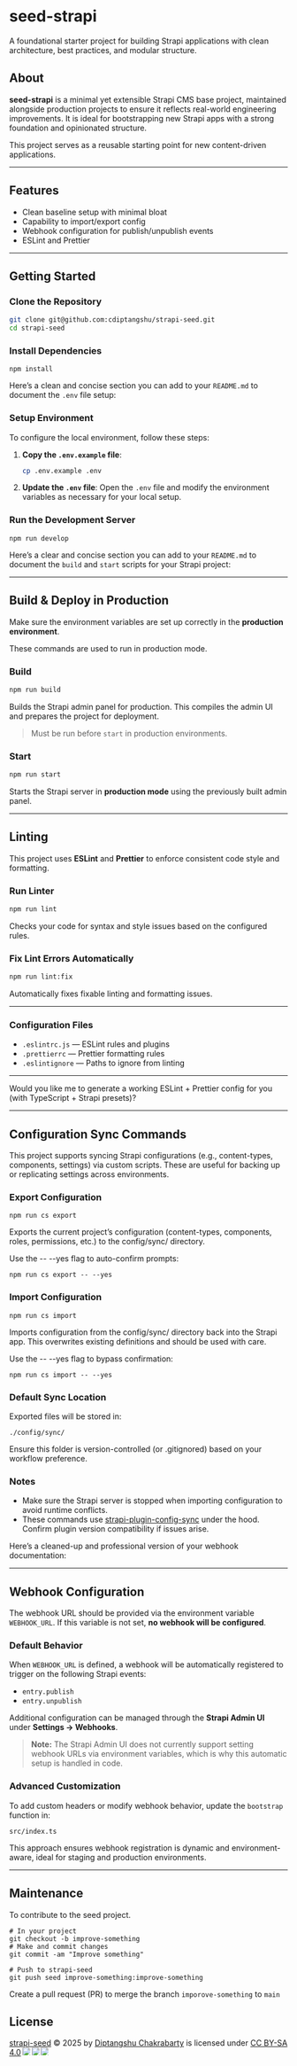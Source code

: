 # seed-strapi
A foundational starter project for building Strapi applications with clean architecture, best practices, and modular structure.

## About

**seed-strapi** is a minimal yet extensible Strapi CMS base project, maintained alongside production projects to ensure it reflects real-world engineering improvements. It is ideal for bootstrapping new Strapi apps with a strong foundation and opinionated structure.

This project serves as a reusable starting point for new content-driven applications.

---

## Features

- Clean baseline setup with minimal bloat
- Capability to import/export config
- Webhook configuration for publish/unpublish events
- ESLint and Prettier

---

## Getting Started

### Clone the Repository

```bash
git clone git@github.com:cdiptangshu/strapi-seed.git
cd strapi-seed
```

### Install Dependencies
```
npm install
```
Here’s a clean and concise section you can add to your `README.md` to document the `.env` file setup:

### Setup Environment

To configure the local environment, follow these steps:

1. **Copy the `.env.example` file**:

   ```bash
   cp .env.example .env
   ```

2. **Update the `.env` file**:
   Open the `.env` file and modify the environment variables as necessary for your local setup.


### Run the Development Server
```
npm run develop
```

Here’s a clear and concise section you can add to your `README.md` to document the `build` and `start` scripts for your Strapi project:

---

## Build & Deploy in Production

Make sure the environment variables are set up correctly in the **production environment**.

These commands are used to run in production mode.

### Build

```bash
npm run build
```

Builds the Strapi admin panel for production. This compiles the admin UI and prepares the project for deployment.

> Must be run before `start` in production environments.

### Start

```bash
npm run start
```

Starts the Strapi server in **production mode** using the previously built admin panel.

---

## Linting

This project uses **ESLint** and **Prettier** to enforce consistent code style and formatting.

### Run Linter

```bash
npm run lint
```

Checks your code for syntax and style issues based on the configured rules.

### Fix Lint Errors Automatically

```bash
npm run lint:fix
```

Automatically fixes fixable linting and formatting issues.

---

### Configuration Files

* `.eslintrc.js` — ESLint rules and plugins
* `.prettierrc` — Prettier formatting rules
* `.eslintignore` — Paths to ignore from linting

---

Would you like me to generate a working ESLint + Prettier config for you (with TypeScript + Strapi presets)?

---

## Configuration Sync Commands

This project supports syncing Strapi configurations (e.g., content-types, components, settings) via custom scripts. These are useful for backing up or replicating settings across environments.

### Export Configuration
```
npm run cs export
```
Exports the current project’s configuration (content-types, components, roles, permissions, etc.) to the config/sync/ directory.

Use the -- --yes flag to auto-confirm prompts:
```
npm run cs export -- --yes
```

### Import Configuration
```
npm run cs import
```
Imports configuration from the config/sync/ directory back into the Strapi app. This overwrites existing definitions and should be used with care.

Use the -- --yes flag to bypass confirmation:

```
npm run cs import -- --yes
```

### Default Sync Location
Exported files will be stored in:

```
./config/sync/
```
Ensure this folder is version-controlled (or .gitignored) based on your workflow preference.


### Notes
* Make sure the Strapi server is stopped when importing configuration to avoid runtime conflicts.
* These commands use [strapi-plugin-config-sync](https://www.npmjs.com/package/strapi-plugin-config-sync) under the hood. Confirm plugin version compatibility if issues arise.

Here’s a cleaned-up and professional version of your webhook documentation:

---

## Webhook Configuration

The webhook URL should be provided via the environment variable `WEBHOOK_URL`. If this variable is not set, **no webhook will be configured**.

### Default Behavior

When `WEBHOOK_URL` is defined, a webhook will be automatically registered to trigger on the following Strapi events:

* `entry.publish`
* `entry.unpublish`

Additional configuration can be managed through the **Strapi Admin UI** under **Settings → Webhooks**.

> **Note:** The Strapi Admin UI does not currently support setting webhook URLs via environment variables, which is why this automatic setup is handled in code.

### Advanced Customization

To add custom headers or modify webhook behavior, update the `bootstrap` function in:

```
src/index.ts
```

This approach ensures webhook registration is dynamic and environment-aware, ideal for staging and production environments.

---

## Maintenance

To contribute to the seed project.
```
# In your project
git checkout -b improve-something
# Make and commit changes
git commit -am "Improve something"

# Push to strapi-seed
git push seed improve-something:improve-something
```
Create a pull request (PR) to merge the branch `imporove-something` to `main`


## License

<a href="https://github.com/cdiptangshu/strapi-seed">strapi-seed</a> © 2025 by <a href="https://diptangshu.com">Diptangshu Chakrabarty</a> is licensed under <a href="https://creativecommons.org/licenses/by-sa/4.0/">CC BY-SA 4.0</a><img src="https://mirrors.creativecommons.org/presskit/icons/cc.svg" style="max-width: 1em;max-height:1em;margin-left: .2em;"><img src="https://mirrors.creativecommons.org/presskit/icons/by.svg" style="max-width: 1em;max-height:1em;margin-left: .2em;"><img src="https://mirrors.creativecommons.org/presskit/icons/sa.svg" style="max-width: 1em;max-height:1em;margin-left: .2em;">
